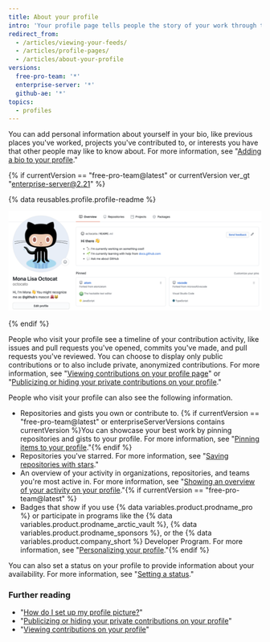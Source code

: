 ```yaml
---
title: About your profile
intro: 'Your profile page tells people the story of your work through the repositories you''re interested in, the contributions you''ve made, and the conversations you''ve had.'
redirect_from:
  - /articles/viewing-your-feeds/
  - /articles/profile-pages/
  - /articles/about-your-profile
versions:
  free-pro-team: '*'
  enterprise-server: '*'
  github-ae: '*'
topics:
  - profiles
---
```


You can add personal information about yourself in your bio, like previous places you've worked, projects you've contributed to, or interests you have that other people may like to know about. For more information, see "[Adding a bio to your profile](/articles/personalizing-your-profile/#adding-a-bio-to-your-profile)."

{% if currentVersion == "free-pro-team@latest" or currentVersion ver_gt "enterprise-server@2.21" %}

{% data reusables.profile.profile-readme %}

![Profile README file displayed on profile](/assets/images/help/repository/profile-with-readme.png)

{% endif %}

People who visit your profile see a timeline of your contribution activity, like issues and pull requests you've opened, commits you've made, and pull requests you've reviewed. You can choose to display only public contributions or to also include private, anonymized contributions. For more information, see "[Viewing contributions on your profile page](/articles/viewing-contributions-on-your-profile-page)" or "[Publicizing or hiding your private contributions on your profile](/articles/publicizing-or-hiding-your-private-contributions-on-your-profile)."

People who visit your profile can also see the following information.

- Repositories and gists you own or contribute to. {% if currentVersion == "free-pro-team@latest" or enterpriseServerVersions contains currentVersion %}You can showcase your best work by pinning repositories and gists to your profile. For more information, see "[Pinning items to your profile](/github/setting-up-and-managing-your-github-profile/pinning-items-to-your-profile)."{% endif %}
- Repositories you've starred. For more information, see "[Saving repositories with stars](/articles/saving-repositories-with-stars/)."
- An overview of your activity in organizations, repositories, and teams you're most active in. For more information, see "[Showing an overview of your activity on your profile](/articles/showing-an-overview-of-your-activity-on-your-profile)."{% if currentVersion == "free-pro-team@latest" %}
- Badges that show if you use {% data variables.product.prodname_pro %} or participate in programs like the {% data variables.product.prodname_arctic_vault %}, {% data variables.product.prodname_sponsors %}, or the {% data variables.product.company_short %} Developer Program. For more information, see "[Personalizing your profile](/github/setting-up-and-managing-your-github-profile/personalizing-your-profile#displaying-badges-on-your-profile)."{% endif %}

You can also set a status on your profile to provide information about your availability. For more information, see "[Setting a status](/articles/personalizing-your-profile/#setting-a-status)."

### Further reading

- "[How do I set up my profile picture?](/articles/how-do-i-set-up-my-profile-picture)"
- "[Publicizing or hiding your private contributions on your profile](/articles/publicizing-or-hiding-your-private-contributions-on-your-profile)"
- "[Viewing contributions on your profile](/articles/viewing-contributions-on-your-profile)"
